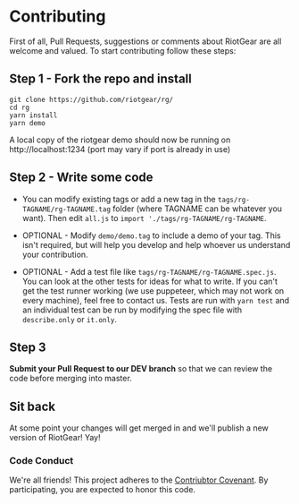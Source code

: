 # Contributing

First of all, Pull Requests, suggestions or comments about RiotGear are all welcome and valued. To start contributing follow these steps:

## Step 1 - Fork the repo and install

```
git clone https://github.com/riotgear/rg/
cd rg
yarn install
yarn demo
```

A local copy of the riotgear demo should now be running on http://localhost:1234 (port may vary if port is already in use)

## Step 2 - Write some code

* You can modify existing tags or add a new tag in the `tags/rg-TAGNAME/rg-TAGNAME.tag` folder (where TAGNAME can be whatever you want). Then edit `all.js` to `import './tags/rg-TAGNAME/rg-TAGNAME`.

* OPTIONAL - Modify `demo/demo.tag` to include a demo of your tag. This isn't required, but will help you develop and help whoever us understand your contribution.

* OPTIONAL - Add a test file like `tags/rg-TAGNAME/rg-TAGNAME.spec.js`. You can look at the other tests for ideas for what to write. If you can't get the test runner working (we use puppeteer, which may not work on every machine), feel free to contact us. Tests are run with `yarn test` and an individual test can be run by modifying the spec file with `describe.only` or `it.only`.

## Step 3

**Submit your Pull Request to our DEV branch** so that we can review the code before merging into master.

## Sit back

At some point your changes will get merged in and we'll publish a new version of RiotGear! Yay!

### Code Conduct

We're all friends! This project adheres to the [Contriubtor Covenant](./code-of-conduct.md). By participating, you are expected to honor this code.
